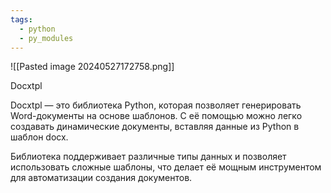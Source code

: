 ```yaml
---
tags:
  - python
  - py_modules
---
```

![[Pasted image 20240527172758.png]]

Docxtpl

Docxtpl — это библиотека Python, которая позволяет генерировать Word-документы на основе шаблонов. С её помощью можно легко создавать динамические документы, вставляя данные из Python в шаблон docx. 

Библиотека поддерживает различные типы данных и позволяет использовать сложные шаблоны, что делает её мощным инструментом для автоматизации создания документов.